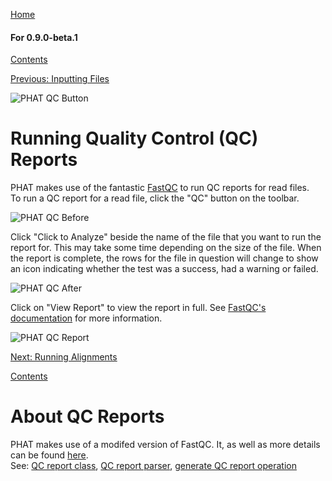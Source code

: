 [Home](https://chgibb.github.io/PHATDocs/)

#### For 0.9.0-beta.1
[Contents](https://chgibb.github.io/PHATDocs/docs/releases/0.9.0-beta.1/home)

[Previous: Inputting Files](https://chgibb.github.io/PHATDocs/docs/releases/0.9.0-beta.1/inputtingFiles)

![PHAT QC Button](https://chgibb.github.io//PHATDocs/docs/releases/0.9.0-beta.1/QCButton.png)

# Running Quality Control (QC) Reports
PHAT makes use of the fantastic [FastQC](https://www.bioinformatics.babraham.ac.uk/projects/fastqc/) to run QC reports for read files.  
To run a QC report for a read file, click the "QC" button on the toolbar.

![PHAT QC Before](https://chgibb.github.io//PHATDocs/docs/releases/0.9.0-beta.1/preQC.png)

Click "Click to Analyze" beside the name of the file that you want to run the report for. This may take some time depending on the size of the file. When the report is complete, the rows for the file in question will change to show an icon indicating whether the test was a success, had a warning or failed.

![PHAT QC After](https://chgibb.github.io//PHATDocs/docs/releases/0.9.0-beta.1/postQC.png)

Click on "View Report" to view the report in full. See [FastQC's documentation](https://www.bioinformatics.babraham.ac.uk/projects/fastqc/Help/) for more information.

![PHAT QC Report](https://chgibb.github.io//PHATDocs/docs/releases/0.9.0-beta.1/QCReport.png)

[Next: Running Alignments](https://chgibb.github.io/PHATDocs/docs/releases/0.9.0-beta.1/runningAlignments)

[Contents](https://chgibb.github.io/PHATDocs/docs/releases/0.9.0-beta.1/home)


# About QC Reports
PHAT makes use of a modifed version of FastQC. It, as well as more details can be found [here](https://github.com/chgibb/FastQC0.11.5).  
See: [QC report class](https://github.com/chgibb/PHAT/blob/0.9.0-beta.1/src/req/QCData.ts), [QC report parser](https://github.com/chgibb/PHAT/blob/0.9.0-beta.1/QCReportSummary.ts), [generate QC report operation](https://github.com/chgibb/PHAT/blob/0.9.0-beta.1/src/req/operations/GenerateQCReport.ts)
